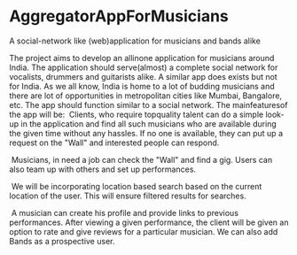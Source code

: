 # AggregatorAppForMusicians
A social-network like (web)application for musicians and bands alike

The project aims to develop an all­in­one application for musicians around India. The application should serve(almost) a complete social network for vocalists, drummers and guitarists alike. A similar app does exists but not for India.
As we all know, India is home to a lot of budding musicians and there are lot of opportunities in metropolitan cities like Mumbai, Bangalore, etc. The app should function similar to a social network.
The main​features​of the app will be:
­ Clients, who require top­quality talent can do a simple look­up in the application and find all such musicians who are available during the given time without any hassles. If no one is available, they can put up a request on the "Wall" and interested people can respond.

­ Musicians, in need a job can check the "Wall" and find a gig. Users can also team up with others and set up performances.

­ We will be incorporating location based search based on the current location of the user. This will ensure filtered results for searches.

­ A musician can create his profile and provide links to previous performances. After viewing a given performance, the client will be given an option to rate and give reviews for a particular musician. We can also add Bands as a prospective user.
